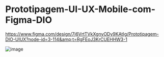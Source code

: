 # Prototipagem-UI-UX-Mobile-com-Figma-DIO
https://www.figma.com/design/7j6VrtTVkXgnyODy9KAtIg/Prototipagem-DIO-UIUX?node-id=3-114&amp;t=RgFEoJ3KrCUEHHW3-1


![image](https://github.com/user-attachments/assets/513196e5-e660-491b-88e4-59e68a51928d)

